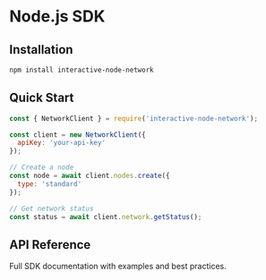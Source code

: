 # Node.js SDK

## Installation
```bash
npm install interactive-node-network
```

## Quick Start
```javascript
const { NetworkClient } = require('interactive-node-network');

const client = new NetworkClient({
  apiKey: 'your-api-key'
});

// Create a node
const node = await client.nodes.create({
  type: 'standard'
});

// Get network status
const status = await client.network.getStatus();
```

## API Reference
Full SDK documentation with examples and best practices. 